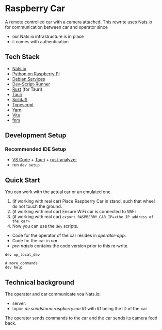 # Raspberry Car

A remote controlled car with a camera attached.
This rewrite uses Nats.io for communication between car and operator since
* our Nats.io infrastructure is in place
* it comes with authentication

## Tech Stack

* [Nats.io](https://nats.io/)
* [Python on Raspberry PI](https://projects.raspberrypi.org/en/collections/python)
* [Debian Services](https://wiki.debian.org/systemd/Services)
* [Dev-Script-Runner](https://github.com/sandstorm/dev-script-runner)
* [Rust](https://www.rust-lang.org/) (for Tauri)
* [Tauri](https://tauri.app/)
* [SolidJS](https://www.solidjs.com/)
* [Typescript](https://www.typescriptlang.org/)
* [Yarn](https://yarnpkg.com/)
* [Vite](https://vitejs.dev/)
* [fnm](https://github.com/Schniz/fnm)

## Development Setup

### Recommended IDE Setup

* [VS Code](https://code.visualstudio.com/) + [Tauri](https://marketplace.visualstudio.com/items?itemName=tauri-apps.tauri-vscode) + [rust-analyzer](https://marketplace.visualstudio.com/items?itemName=rust-lang.rust-analyzer)
* run `dev setup`

## Quick Start

You can work with the actual car or an emulated one.

1. (if working with real car) Place Raspberry Car in stand, such that wheel do not touch the ground.
2. (if working with real car) Ensure WiFi car is connected to WiFi
3. (if working with real car) `export RASPBERRY_CAR_IP=<the IP address of the car>`
4. Now you can use the `dev` scripts.

* Code for the operator of the car resides in _operator-app_.
* Code for the car in _car_.
* _pre-natsio_ contains the code version prior to this re-write.

```shell
dev up_local_dev

# more commands
dev help
```

## Technical background

The operator and car communicate voa Nats.io:
* server: 
* topic: _de.sandstorm.raspberry.car.ID_ with _ID_ being the ID of the car

The operator sends commands to the car and the car sends its camera feed back.
